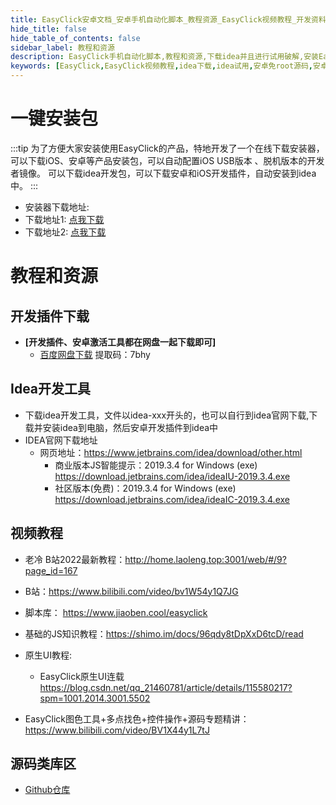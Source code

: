 ```yaml
---
title: EasyClick安卓文档_安卓手机自动化脚本_教程资源_EasyClick视频教程_开发资料_idea下载_idea破解_idea试用
hide_title: false
hide_table_of_contents: false
sidebar_label: 教程和资源
description: EasyClick手机自动化脚本,教程和资源,下载idea并且进行试用破解,安装EasyClick安卓开发插件,新建脚本,运行工程,比其他软件简单实用
keywords: [EasyClick,EasyClick视频教程,idea下载,idea试用,安卓免root源码,安卓无障碍游戏脚本源码]
---
```

# 一键安装包
:::tip
为了方便大家安装使用EasyClick的产品，特地开发了一个在线下载安装器，
可以下载iOS、安卓等产品安装包，可以自动配置iOS USB版本 、脱机版本的开发者镜像。
可以下载idea开发包，可以下载安卓和iOS开发插件，自动安装到idea中。
:::
- 安装器下载地址:
- 下载地址1: [点我下载](http://45.133.238.14:9888/EasyClick%E4%BA%A7%E5%93%81%E5%9C%A8%E7%BA%BF%E4%B8%8B%E8%BD%BD%E5%AE%89%E8%A3%85%E5%99%A8v1.0.0.exe)
- 下载地址2: [点我下载](https://ieasyclick.oss-cn-beijing.aliyuncs.com/EasyClick%E4%BA%A7%E5%93%81%E5%9C%A8%E7%BA%BF%E4%B8%8B%E8%BD%BD%E5%AE%89%E8%A3%85%E5%99%A8v1.0.0.exe)


# 教程和资源
## 开发插件下载
- **[开发插件、安卓激活工具都在网盘一起下载即可]**
    - [百度网盘下载](https://pan.baidu.com/s/124sTYQAZkedgfnTv3iFTZg) 提取码：7bhy
    
## Idea开发工具
- 下载idea开发工具，文件以idea-xxx开头的，也可以自行到idea官网下载,下载并安装idea到电脑，然后安卓开发插件到idea中
- IDEA官网下载地址
    - 网页地址：https://www.jetbrains.com/idea/download/other.html
        - 商业版本JS智能提示：2019.3.4 for Windows (exe) https://download.jetbrains.com/idea/ideaIU-2019.3.4.exe
        - 社区版本(免费)：2019.3.4 for Windows (exe) https://download.jetbrains.com/idea/ideaIC-2019.3.4.exe
## 视频教程
- 老冷 B站2022最新教程：http://home.laoleng.top:3001/web/#/9?page_id=167
- B站：https://www.bilibili.com/video/bv1W54y1Q7JG
- 脚本库： https://www.jiaoben.cool/easyclick
- 基础的JS知识教程：https://shimo.im/docs/96qdy8tDpXxD6tcD/read
- 原生UI教程:
    - EasyClick原生UI连载 https://blog.csdn.net/qq_21460781/article/details/115580217?spm=1001.2014.3001.5502

- EasyClick图色工具+多点找色+控件操作+源码专题精讲：https://www.bilibili.com/video/BV1X44y1L7tJ 

      

##  源码类库区

- [Github仓库](https://github.com/easy-click/easyclick-libs)
